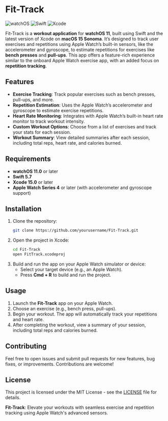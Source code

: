 # Fit-Track

![watchOS](https://img.shields.io/badge/watchOS-11.0+-blue.svg)
![Swift](https://img.shields.io/badge/Swift-5.7-orange.svg)
![Xcode](https://img.shields.io/badge/Xcode-15.0+-green.svg)

Fit-Track is a **workout application** for **watchOS 11**, built using Swift and the latest version of Xcode on **macOS 15 Sonoma**. It’s designed to track user exercises and repetitions using Apple Watch’s built-in sensors, like the accelerometer and gyroscope, to estimate repetitions for exercises like **bench presses** and **pull-ups**. This app offers a feature-rich experience similar to the onboard Apple Watch exercise app, with an added focus on **repetition tracking**.

## Features

- **Exercise Tracking**: Track popular exercises such as bench presses, pull-ups, and more.
- **Repetition Estimation**: Uses the Apple Watch’s accelerometer and gyroscope to estimate exercise repetitions.
- **Heart Rate Monitoring**: Integrates with Apple Watch’s built-in heart rate monitor to track workout intensity.
- **Custom Workout Options**: Choose from a list of exercises and track your stats for each session.
- **Workout Summary**: View detailed summaries after each session, including total reps, heart rate, and calories burned.

## Requirements

- **watchOS 11.0** or later
- **Swift 5.7**
- **Xcode 15.0** or later
- **Apple Watch Series 4** or later (with accelerometer and gyroscope support)

## Installation

1. Clone the repository:
   ```bash
   git clone https://github.com/yourusername/Fit-Track.git
   ```
2. Open the project in Xcode:
   ```bash
   cd Fit-Track
   open FitTrack.xcodeproj
   ```
3. Build and run the app on your Apple Watch simulator or device:
   - Select your target device (e.g., an Apple Watch).
   - Press **Cmd + R** to build and run the project.

## Usage

1. Launch the **Fit-Track** app on your Apple Watch.
2. Choose an exercise (e.g., bench press, pull-ups).
3. Begin your workout. The app will automatically track your repetitions and heart rate.
4. After completing the workout, view a summary of your session, including total reps and calories burned.

## Contributing

Feel free to open issues and submit pull requests for new features, bug fixes, or improvements. Contributions are welcome!

## License

This project is licensed under the MIT License - see the [LICENSE](LICENSE) file for details.

**Fit-Track**: Elevate your workouts with seamless exercise and repetition tracking using Apple Watch's advanced sensors.
